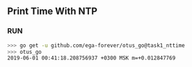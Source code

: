 ## Print Time With NTP

### RUN

```bash
>>> go get -u github.com/ega-forever/otus_go@task1_nttime
>>> otus_go
2019-06-01 00:41:18.208756937 +0300 MSK m=+0.012847769
```